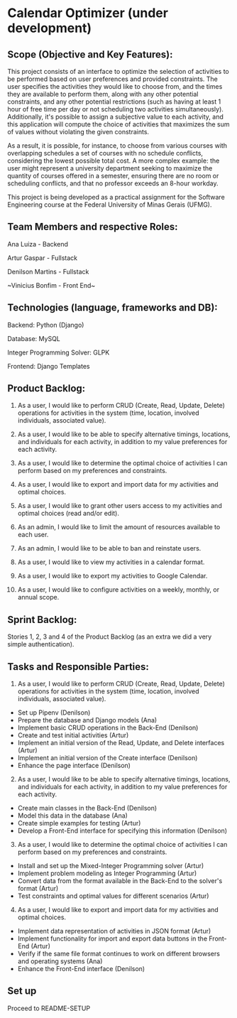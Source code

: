 # Calendar Optimizer (under development)

## Scope (Objective and Key Features):

This project consists of an interface to optimize the selection of activities to be performed based on user preferences and provided constraints. The user specifies the activities they would like to choose from, and the times they are available to perform them, along with any other potential constraints, and any other potential restrictions (such as having at least 1 hour of free time per day or not scheduling two activities simultaneously). Additionally, it's possible to assign a subjective value to each activity, and this application will compute the choice of activities that maximizes the sum of values without violating the given constraints.

As a result, it is possible, for instance, to choose from various courses with overlapping schedules a set of courses with no schedule conflicts, considering the lowest possible total cost. A more complex example: the user might represent a university department seeking to maximize the quantity of courses offered in a semester, ensuring there are no room or scheduling conflicts, and that no professor exceeds an 8-hour workday.

This project is being developed as a practical assignment for the Software Engineering course at the Federal University of Minas Gerais (UFMG).


## Team Members and respective Roles:

Ana Luiza - Backend 

Artur Gaspar - Fullstack 

Denilson Martins - Fullstack 

~Vinicius Bonfim - Front End~ 

## Technologies (language, frameworks and DB):

Backend: Python (Django)

Database: MySQL

Integer Programming Solver: GLPK

Frontend: Django Templates


## Product Backlog:

1) As a user, I would like to perform CRUD (Create, Read, Update, Delete) operations for activities in the system (time, location, involved individuals, associated value).

2) As a user, I would like to be able to specify alternative timings, locations, and individuals for each activity, in addition to my value preferences for each activity.

3) As a user, I would like to determine the optimal choice of activities I can perform based on my preferences and constraints.

4) As a user, I would like to export and import data for my activities and optimal choices.

5) As a user, I would like to grant other users access to my activities and optimal choices (read and/or edit).

6) As an admin, I would like to limit the amount of resources available to each user.

7) As an admin, I would like to be able to ban and reinstate users.

8) As a user, I would like to view my activities in a calendar format.

9) As a user, I would like to export my activities to Google Calendar.

10) As a user, I would like to configure activities on a weekly, monthly, or annual scope.


## Sprint Backlog:

Stories 1, 2, 3 and 4 of the Product Backlog (as an extra we did a very simple authentication).


## Tasks and Responsible Parties:

1) As a user, I would like to perform CRUD (Create, Read, Update, Delete) operations for activities in the system (time, location, involved individuals, associated value).

- Set up Pipenv (Denilson)
- Prepare the database and Django models (Ana)
- Implement basic CRUD operations in the Back-End (Denilson)
- Create and test initial activities (Artur)
- Implement an initial version of the Read, Update, and Delete interfaces (Artur)
- Implement an initial version of the Create interface (Denilson)
- Enhance the page interface (Denilson)

2) As a user, I would like to be able to specify alternative timings, locations, and individuals for each activity, in addition to my value preferences for each activity.

- Create main classes in the Back-End (Denilson)
- Model this data in the database (Ana)
- Create simple examples for testing (Artur)
- Develop a Front-End interface for specifying this information (Denilson)

3) As a user, I would like to determine the optimal choice of activities I can perform based on my preferences and constraints.

- Install and set up the Mixed-Integer Programming solver (Artur)
- Implement problem modeling as Integer Programming (Artur)
- Convert data from the format available in the Back-End to the solver's format (Artur)
- Test constraints and optimal values for different scenarios (Artur)

4) As a user, I would like to export and import data for my activities and optimal choices.

- Implement data representation of activities in JSON format (Artur)
- Implement functionality for import and export data buttons in the Front-End (Artur)
- Verify if the same file format continues to work on different browsers and operating systems (Ana)
- Enhance the Front-End interface (Denilson)


## Set up

Proceed to README-SETUP 

